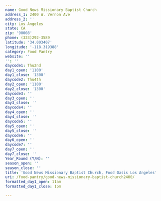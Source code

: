 ```yaml
---
name: Good News Missionary Baptist Church
address_1: 2400 W. Vernon Ave
address_2: ''
city: Los Angeles
state: CA
zip: '90008'
phone: (323)292-3589
latitude: '34.003407'
longitude: '-118.319388'
category: Food Pantry
website: ''
'': ''
daycode1: Thu2nd
day1_open: '1100'
day1_close: '1300'
daycode2: Thu4th
day2_open: '1100'
day2_close: '1300'
daycode3: ''
day3_open: ''
day3_close: ''
daycode4: ''
day4_open: ''
day4_close: ''
daycode5: ''
day5_open: ''
day5_close: ''
daycode6: ''
day6_open: ''
daycode7: ''
day7_open: ''
day7_close: ''
Year_Round (Y/N): ''
season_open: ''
season_close: ''
title: 'Good News Missionary Baptist Church, Food Oasis Los Angeles'
uri: /food-pantry/good-news-missionary-baptist-church2400/
formatted_day1_open: 11am
formatted_day1_close: 1pm

---
```

